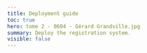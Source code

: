 ```yaml
---
title: Deployment guide
toc: true
hero: tome 2 - 0604 - Gérard Grandville.jpg
summary: Deploy the registration system.
visible: false
---
```

